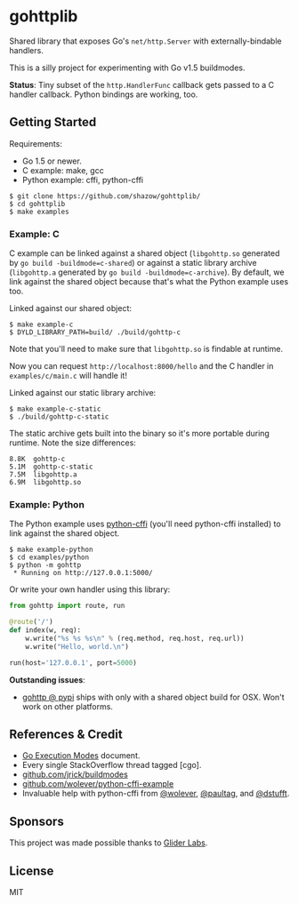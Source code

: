 # gohttplib

Shared library that exposes Go's `net/http.Server` with externally-bindable
handlers.

This is a silly project for experimenting with Go v1.5 buildmodes.

**Status**: Tiny subset of the `http.HandlerFunc` callback gets passed to a C
handler callback. Python bindings are working, too.


## Getting Started

Requirements:

- Go 1.5 or newer.
- C example: make, gcc
- Python example: cffi, python-cffi

```
$ git clone https://github.com/shazow/gohttplib/
$ cd gohttplib
$ make examples
```

### Example: C

C example can be linked against a shared object (`libgohttp.so` generated by
`go build -buildmode=c-shared`) or against a static library archive
(`libgohttp.a` generated by `go build -buildmode=c-archive`). By default, we
link against the shared object because that's what the Python example uses too.

Linked against our shared object:

```
$ make example-c
$ DYLD_LIBRARY_PATH=build/ ./build/gohttp-c
```

Note that you'll need to make sure that `libgohttp.so` is findable at runtime.

Now you can request `http://localhost:8000/hello` and the C handler in
`examples/c/main.c` will handle it!

Linked against our static library archive:

```
$ make example-c-static
$ ./build/gohttp-c-static
```

The static archive gets built into the binary so it's more portable during
runtime. Note the size differences:

```
8.8K  gohttp-c
5.1M  gohttp-c-static
7.5M  libgohttp.a
6.9M  libgohttp.so
```

### Example: Python

The Python example uses [python-cffi](https://cffi.readthedocs.org/en/latest/)
(you'll need python-cffi installed) to link against the shared object.

```
$ make example-python
$ cd examples/python
$ python -m gohttp
 * Running on http://127.0.0.1:5000/
```

Or write your own handler using this library:

```python
from gohttp import route, run

@route('/')
def index(w, req):
    w.write("%s %s %s\n" % (req.method, req.host, req.url))
    w.write("Hello, world.\n")

run(host='127.0.0.1', port=5000)
```

**Outstanding issues**:

- [gohttp @ pypi](https://pypi.python.org/pypi/gohttp) ships with only with a
  shared object build for OSX. Won't work on other platforms.


## References & Credit

* [Go Execution Modes](https://docs.google.com/document/d/1nr-TQHw_er6GOQRsF6T43GGhFDelrAP0NqSS_00RgZQ/view#) document.
* Every single StackOverflow thread tagged [cgo].
* [github.com/jrick/buildmodes](https://github.com/jrick/buildmodes)
* [github.com/wolever/python-cffi-example](https://github.com/wolever/python-cffi-example/)
* Invaluable help with python-cffi from [@wolever](https://twitter.com/wolever),
  [@paultag](https://twitter.com/paultag), and
  [@dstufft](https://twitter.com/dstufft).


## Sponsors

This project was made possible thanks to [Glider Labs](http://gliderlabs.com/).


## License

MIT
